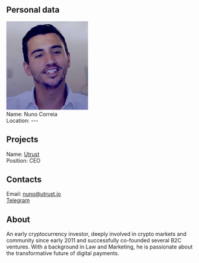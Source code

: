 ## Personal data
![ photo](photo/nuno_correia.jpeg)  
Name: Nuno Correia  
Location: ---
## Projects 
Name: [Utrust](../projects/utrust.md)  
Position: CEO
## Contacts 
Email: nuno@utrust.io  
[Telegram](https://t.me/nuno_utrust)
## About
An early cryptocurrency investor, deeply involved in crypto markets and community since early 2011 and successfully co-founded several B2C ventures. With a background in Law and Marketing, he is passionate about the transformative future of digital payments.
